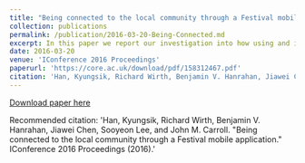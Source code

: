 ```yaml
---
title: "Being connected to the local community through a Festival mobile application"
collection: publications
permalink: /publication/2016-03-20-Being-Connected.md
excerpt: In this paper we report our investigation into how using and interacting with a local festival mobile app enhanced users’ festival experiences and connected them to other local users and their community. We explored the relationship between users’ perceived basic affordances of mobile technology, perceived opportunities of the festival app, and three elements that sustain the local community — attachment, engagement, and social support networks. Based on the usage logs of 348 active users, as well as survey responses from 80 users, we present a mobile-mediated local community framework and found that engagement is a key mediator of mobile experiences and facets of community.
date: 2016-03-20
venue: 'IConference 2016 Proceedings'
paperurl: 'https://core.ac.uk/download/pdf/158312467.pdf'
citation: 'Han, Kyungsik, Richard Wirth, Benjamin V. Hanrahan, Jiawei Chen, Sooyeon Lee, and John M. Carroll. "Being connected to the local community through a Festival mobile application." IConference 2016 Proceedings (2016).' 
---
```


[Download paper here](https://link.springer.com/chapter/10.1007%2F978-3-642-03821-1_7)

Recommended citation: 'Han, Kyungsik, Richard Wirth, Benjamin V. Hanrahan, Jiawei Chen, Sooyeon Lee, and John M. Carroll. "Being connected to the local community through a Festival mobile application." IConference 2016 Proceedings (2016).'
